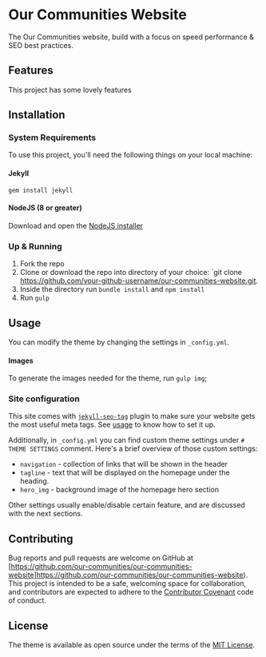 # Our Communities Website

The Our Communities website, build with a focus on speed performance & SEO best practices.

## Features

This project has some lovely features

## Installation

### System Requirements

To use this project, you'll need the following things on your local machine:

#### Jekyll

```shell
gem install jekyll
```

#### NodeJS (8 or greater)

Download and open the [NodeJS installer](https://nodejs.org/en/)

### Up & Running

1. Fork the repo
2. Clone or download the repo into directory of your choice: `git clone https://github.com/your-github-username/our-communities-website.git.
3. Inside the directory run `bundle install` and `npm install`
4. Run `gulp`

## Usage

You can modify the theme by changing the settings in `_config.yml`.

#### Images

To generate the images needed for the theme, run `gulp img`;

### Site configuration

This site comes with [`jekyll-seo-tag`](https://github.com/jekyll/jekyll-seo-tag) plugin to make sure your website gets the most useful meta tags. See [usage](https://github.com/jekyll/jekyll-seo-tag/blob/master/docs/usage.md) to know how to set it up.

Additionally, in `_config.yml` you can find custom theme settings under `# THEME SETTINGS` comment. Here's a brief overview of those custom settings:

- `navigation` - collection of links that will be shown in the header
- `tagline` - text that will be displayed on the homepage under the heading.
- `hero_img` - background image of the homepage hero section

Other settings usually enable/disable certain feature, and are discussed with the next sections.


## Contributing

Bug reports and pull requests are welcome on GitHub at [https://github.com/our-communities/our-communities-website]https://github.com/our-communities/our-communities-website). This project is intended to be a safe, welcoming space for collaboration, and contributors are expected to adhere to the [Contributor Covenant](http://contributor-covenant.org) code of conduct.

## License

The theme is available as open source under the terms of the [MIT License](https://opensource.org/licenses/MIT).
